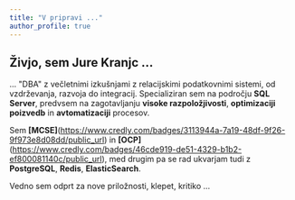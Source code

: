 ```yaml
---
title: "V pripravi ..."
author_profile: true
---
```


## Živjo, sem Jure Kranjc ...

... "DBA" z večletnimi izkušnjami z relacijskimi podatkovnimi sistemi, od vzdrževanja, razvoja do integracij. 
Specializiran sem na področju **SQL Server**, predvsem na zagotavljanju **visoke razpoložjivosti**, **optimizaciji poizvedb** in **avtomatizaciji** procesov.

Sem **[MCSE]**(https://www.credly.com/badges/3113944a-7a19-48df-9f26-9f973e8d08dd/public_url) in **[OCP]**(https://www.credly.com/badges/46cde919-de51-4329-b1b2-ef800081140c/public_url), med drugim pa se rad ukvarjam tudi z **PostgreSQL**, **Redis**, **ElasticSearch**.

Vedno sem odprt za nove priložnosti, klepet, kritiko ... 